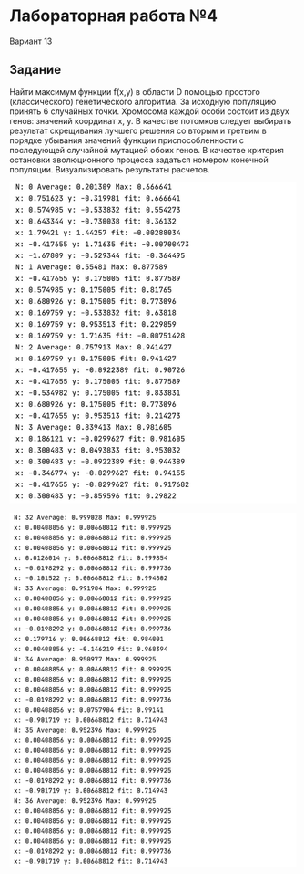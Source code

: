 # Лабораторная работа №4

Вариант 13

## Задание

Найти максимум функции f(x,y) в области D помощью простого (классического) генетического алгоритма. За исходную популяцию принять 6 случайных точки. Хромосома каждой особи состоит из двух генов: значений координат x, y. В качестве потомков следует выбирать результат скрещивания лучшего решения со вторым и третьим в порядке убывания значений функции приспособленности с последующей случайной мутацией обоих генов. В качестве критерия остановки эволюционного процесса задаться номером конечной популяции. Визуализировать результаты расчетов.

![](https://github.com/AnnaMinkova/Tsisa_lab_04/blob/main/вывод%20программы%201.jpeg?raw=true)

![](https://github.com/AnnaMinkova/Tsisa_lab_04/blob/main/вывод%20программы%202.jpeg?raw=true)

![]()
